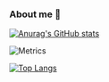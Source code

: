 ### About me 👋

<!--
**Anxiu0101/Anxiu0101** is a ✨ _special_ ✨ repository because its `README.md` (this file) appears on your GitHub profile.

Here are some ideas to get you started:

- 🔭 I’m currently working on ...
- 🌱 I’m currently learning ...
- 👯 I’m looking to collaborate on ...
- 🤔 I’m looking for help with ...
- 💬 Ask me about ...
- 📫 How to reach me: ...
- 😄 Pronouns: ...
- ⚡ Fun fact: ...
-->

[![Anurag's GitHub stats](https://github-readme-stats.vercel.app/api?username=anxiu0101&show_icons=true&theme=dark&count_private=true)](https://github.com/anuraghazra/github-readme-stats)

![Metrics](https://metrics.lecoq.io/Anxiu0101?template=classic&base=header%2C%20activity%2C%20community%2C%20repositories%2C%20metadata&base.indepth=false&base.hireable=false&base.skip=false&config.timezone=Asia%2FHong_Kong)

[![Top Langs](https://github-readme-stats.vercel.app/api/top-langs/?username=anxiu0101&layout=compact&theme=dark&hide=javascript,html,css,ejs,less)](https://github.com/anuraghazra/github-readme-stats)



